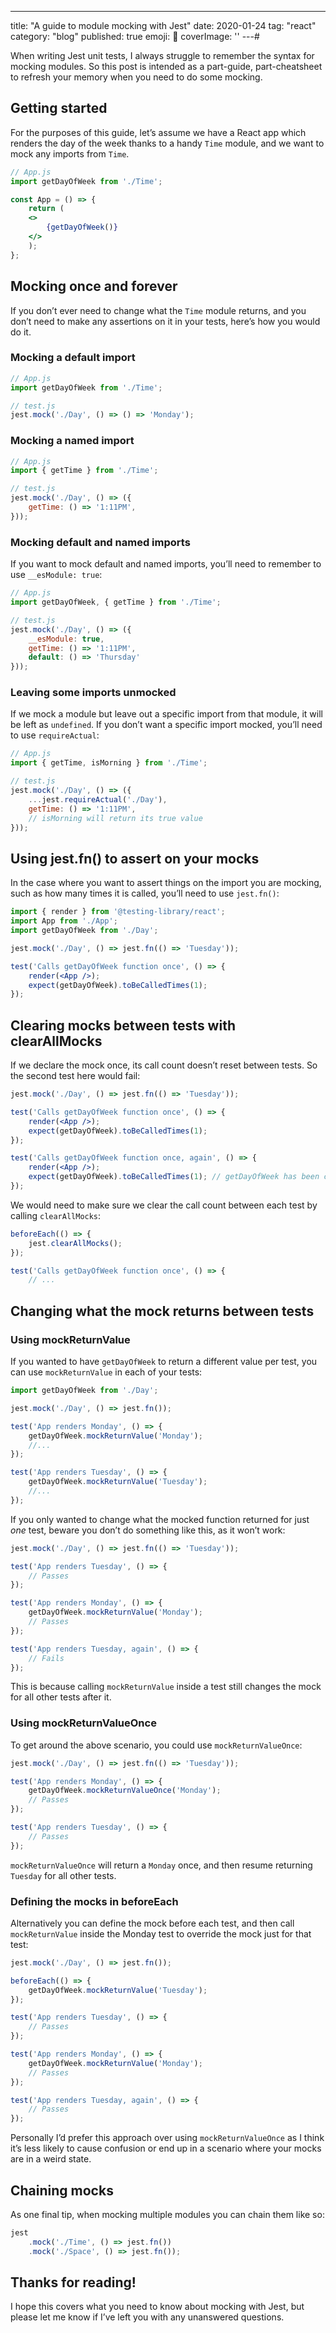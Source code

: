---
title: "A guide to module mocking with Jest"
date: 2020-01-24
tag: "react"
category: "blog"
published: true
emoji: 🤡
coverImage: ''
---# 

When writing Jest unit tests, I always struggle to remember the syntax for mocking modules. So this post is intended as a part-guide, part-cheatsheet to refresh your memory when you need to do some mocking.

## Getting started
For the purposes of this guide, let’s assume we have a React app which renders the day of the week thanks to a handy `Time` module, and we want to mock any imports from `Time`.

```jsx
// App.js
import getDayOfWeek from './Time';

const App = () => {
    return (
    <>
        {getDayOfWeek()}
    </>
    );
};
```

## Mocking once and forever
If you don’t ever need to change what the `Time` module returns, and you don’t need to make any assertions on it in your tests, here’s how you would do it.

### Mocking a default import
```jsx
// App.js
import getDayOfWeek from './Time';

// test.js
jest.mock('./Day', () => () => 'Monday');
```

### Mocking a named import
```jsx
// App.js
import { getTime } from './Time';

// test.js
jest.mock('./Day', () => ({
    getTime: () => '1:11PM',
}));
```

### Mocking default and named imports
If you want to mock default and named imports, you’ll need to remember to use `__esModule: true`:
```jsx
// App.js
import getDayOfWeek, { getTime } from './Time';

// test.js
jest.mock('./Day', () => ({
    __esModule: true,
    getTime: () => '1:11PM',
    default: () => 'Thursday'
}));
```

### Leaving some imports unmocked
If we mock a module but leave out a specific import from that module, it will be left as `undefined`. If you don’t want a specific import mocked, you’ll need to use `requireActual`:
```jsx
// App.js
import { getTime, isMorning } from './Time';

// test.js
jest.mock('./Day', () => ({
    ...jest.requireActual('./Day'), 
    getTime: () => '1:11PM',
    // isMorning will return its true value
}));
```

## Using jest.fn() to assert on your mocks
In the case where you want to assert things on the import you are mocking, such as how many times it is called, you’ll need to use `jest.fn()`:

```jsx
import { render } from '@testing-library/react';
import App from './App';
import getDayOfWeek from './Day';

jest.mock('./Day', () => jest.fn(() => 'Tuesday'));

test('Calls getDayOfWeek function once', () => {
    render(<App />);
    expect(getDayOfWeek).toBeCalledTimes(1);
});
```

## Clearing mocks between tests with clearAllMocks
If we declare the mock once, its call count doesn’t reset between tests. So the second test here would fail:
```jsx
jest.mock('./Day', () => jest.fn(() => 'Tuesday'));

test('Calls getDayOfWeek function once', () => {
    render(<App />);
    expect(getDayOfWeek).toBeCalledTimes(1);
});

test('Calls getDayOfWeek function once, again', () => {
    render(<App />);
    expect(getDayOfWeek).toBeCalledTimes(1); // getDayOfWeek has been called twice
});
```
We would need to make sure we clear the call count between each test by calling `clearAllMocks`:

```jsx
beforeEach(() => {
    jest.clearAllMocks();
});

test('Calls getDayOfWeek function once', () => {
    // ...
```
## Changing what the mock returns between tests
### Using mockReturnValue
If you wanted to have `getDayOfWeek` to return a different value per test, you can use `mockReturnValue` in each of your tests:

```jsx
import getDayOfWeek from './Day';

jest.mock('./Day', () => jest.fn());

test('App renders Monday', () => {
    getDayOfWeek.mockReturnValue('Monday');
    //...
});

test('App renders Tuesday', () => {
    getDayOfWeek.mockReturnValue('Tuesday');
    //...
});
```

If you only wanted to change what the mocked function returned for just *one* test, beware you don’t do something like this, as it won’t work:

```jsx
jest.mock('./Day', () => jest.fn(() => 'Tuesday'));

test('App renders Tuesday', () => {
    // Passes
});

test('App renders Monday', () => {
    getDayOfWeek.mockReturnValue('Monday');
    // Passes
});

test('App renders Tuesday, again', () => {
    // Fails
});
```

This is because calling `mockReturnValue` inside a test still changes the mock for all other tests after it.

### Using mockReturnValueOnce
To get around the above scenario, you could use  `mockReturnValueOnce`:

```jsx
jest.mock('./Day', () => jest.fn(() => 'Tuesday'));

test('App renders Monday', () => {
    getDayOfWeek.mockReturnValueOnce('Monday');
    // Passes
});

test('App renders Tuesday', () => {
    // Passes
});
```

`mockReturnValueOnce` will return a `Monday` once, and then resume returning `Tuesday` for all other tests.

### Defining the mocks in beforeEach
Alternatively you can define the mock before each test, and then call `mockReturnValue` inside the Monday test to override the mock just for that test:

```jsx
jest.mock('./Day', () => jest.fn());

beforeEach(() => {
    getDayOfWeek.mockReturnValue('Tuesday');
});

test('App renders Tuesday', () => {
    // Passes
});

test('App renders Monday', () => {
    getDayOfWeek.mockReturnValue('Monday');
    // Passes
});

test('App renders Tuesday, again', () => {
    // Passes
});
```
Personally I’d prefer this approach over using `mockReturnValueOnce` as I think it’s less likely to cause confusion or end up in a scenario where your mocks are in a weird state.

## Chaining mocks

As one final tip, when mocking multiple modules you can chain them like so:

```jsx
jest
    .mock('./Time', () => jest.fn())
    .mock('./Space', () => jest.fn());
```

## Thanks for reading!

I hope this covers what you need to know about mocking with Jest, but please let me know if I’ve left you with any unanswered questions.

